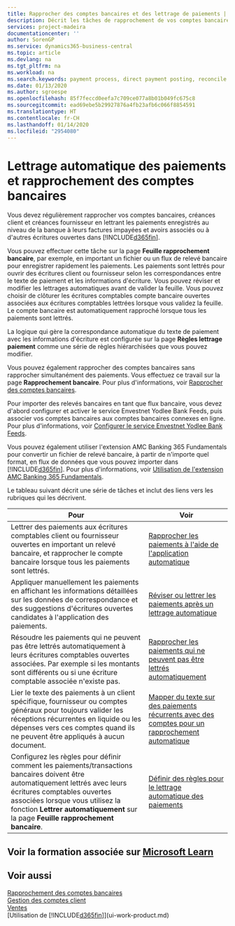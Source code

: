 ```yaml
---
title: Rapprocher des comptes bancaires et des lettrage de paiements | Microsoft Docs
description: Décrit les tâches de rapprochement de vos comptes bancaires, client, et fournisseur, valider des règlements ou des frais, et lettrer des paiements automatiquement.
services: project-madeira
documentationcenter: ''
author: SorenGP
ms.service: dynamics365-business-central
ms.topic: article
ms.devlang: na
ms.tgt_pltfrm: na
ms.workload: na
ms.search.keywords: payment process, direct payment posting, reconcile payment, expenses, cash receipts
ms.date: 01/13/2020
ms.author: sgroespe
ms.openlocfilehash: 85f7feccd0eefa7c709ce077a8b01b049fc675c8
ms.sourcegitcommit: ead69ebe5b29927876a4fb23afb6c066f8854591
ms.translationtype: HT
ms.contentlocale: fr-CH
ms.lasthandoff: 01/14/2020
ms.locfileid: "2954080"
---
```

# <a name="applying-payments-automatically-and-reconciling-bank-accounts"></a>Lettrage automatique des paiements et rapprochement des comptes bancaires
Vous devez régulièrement rapprocher vos comptes bancaires, créances client et créances fournisseur en lettrant les paiements enregistrés au niveau de la banque à leurs factures impayées et avoirs associés ou à d'autres écritures ouvertes dans [!INCLUDE[d365fin](includes/d365fin_md.md)].  

Vous pouvez effectuer cette tâche sur la page **Feuille rapprochement bancaire**, par exemple, en important un fichier ou un flux de relevé bancaire pour enregistrer rapidement les paiements. Les paiements sont lettrés pour ouvrir des écritures client ou fournisseur selon les correspondances entre le texte de paiement et les informations d'écriture. Vous pouvez réviser et modifier les lettrages automatiques avant de valider la feuille. Vous pouvez choisir de clôturer les écritures comptables compte bancaire ouvertes associées aux écritures comptables lettrées lorsque vous validez la feuille. Le compte bancaire est automatiquement rapproché lorsque tous les paiements sont lettrés.

La logique qui gère la correspondance automatique du texte de paiement avec les informations d'écriture est configurée sur la page **Règles lettrage paiement** comme une série de règles hiérarchisées que vous pouvez modifier.

Vous pouvez également rapprocher des comptes bancaires sans rapprocher simultanément des paiements. Vous effectuez ce travail sur la page **Rapprochement bancaire**. Pour plus d'informations, voir [Rapprocher des comptes bancaires](bank-how-reconcile-bank-accounts-separately.md).   

Pour importer des relevés bancaires en tant que flux bancaire, vous devez d'abord configurer et activer le service Envestnet Yodlee Bank Feeds, puis associer vos comptes bancaires aux comptes bancaires connexes en ligne. Pour plus d'informations, voir [Configurer le service Envestnet Yodlee Bank Feeds](bank-how-setup-bank-statement-service.md).  

Vous pouvez également utiliser l'extension AMC Banking 365 Fundamentals pour convertir un fichier de relevé bancaire, à partir de n'importe quel format, en flux de données que vous pouvez importer dans [!INCLUDE[d365fin](includes/d365fin_md.md)]. Pour plus d'informations, voir [Utilisation de l'extension AMC Banking 365 Fundamentals](ui-extensions-amc-banking.md).  

Le tableau suivant décrit une série de tâches et inclut des liens vers les rubriques qui les décrivent.  

| Pour | Voir |
| --- | --- |
| Lettrer des paiements aux écritures comptables client ou fournisseur ouvertes en important un relevé bancaire, et rapprocher le compte bancaire lorsque tous les paiements sont lettrés. |[Rapprocher les paiements à l'aide de l'application automatique](receivables-how-reconcile-payments-auto-application.md) |
| Appliquer manuellement les paiements en affichant les informations détaillées sur les données de correspondance et des suggestions d'écritures ouvertes candidates à l'application des paiements. |[Réviser ou lettrer les paiements après un lettrage automatique](receivables-how-review-apply-payments-auto-application.md) |
| Résoudre les paiements qui ne peuvent pas être lettrés automatiquement à leurs écritures comptables ouvertes associées. Par exemple si les montants sont différents ou si une écriture comptable associée n'existe pas. |[Rapprocher les paiements qui ne peuvent pas être lettrés automatiquement](receivables-how-reconcile-payments-cannot-apply-auto.md) |
| Lier le texte des paiements à un client spécifique, fournisseur ou comptes généraux pour toujours valider les réceptions récurrentes en liquide ou les dépenses vers ces comptes quand ils ne peuvent être appliqués à aucun document. |[Mapper du texte sur des paiements récurrents avec des comptes pour un rapprochement automatique](receivables-how-map-text-recurring-payments-accounts-auto-reconcilliation.md) |
|Configurez les règles pour définir comment les paiements/transactions bancaires doivent être automatiquement lettrés avec leurs écritures comptables ouvertes associées lorsque vous utilisez la fonction **Lettrer automatiquement** sur la page **Feuille rapprochement bancaire**.|[Définir des règles pour le lettrage automatique des paiements](receivables-how-set-up-payment-application-rules.md)|

## <a name="see-related-training-at-microsoft-learn"></a>Voir la formation associée sur [Microsoft Learn](/learn/modules/use-journals-dynamics-365-business-central/index)

## <a name="see-also"></a>Voir aussi
[Rapprochement des comptes bancaires](bank-how-reconcile-bank-accounts-separately.md)  
[Gestion des comptes client](receivables-manage-receivables.md)  
[Ventes](sales-manage-sales.md)  
[Utilisation de [!INCLUDE[d365fin](includes/d365fin_md.md)]](ui-work-product.md)
